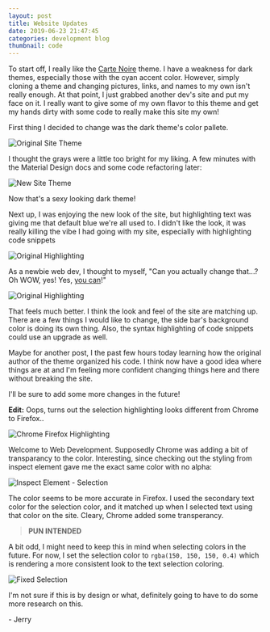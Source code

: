 ```yaml
---
layout: post
title: Website Updates
date: 2019-06-23 21:47:45
categories: development blog
thumbnail: code
---
```


To start off, I really like the [Carte Noire] theme. I have a weakness for dark themes,
especially those with the cyan accent color. However, simply cloning a theme and
changing pictures, links, and names to my own isn't really enough. At that point,
I just grabbed another dev's site and put my face on it. I really want to give some
of my own flavor to this theme and get my hands dirty with some code to really
make this site my own!

First thing I decided to change was the dark theme's color pallete.

<img src="{{ site.images }}/orig-site-theme.png" alt="Original Site Theme" >

I thought the grays were a little too bright for my liking. A few minutes with the
Material Design docs and some code refactoring later:

<img src="{{ site.images }}/new-site-theme.png" alt="New Site Theme" >

Now that's a sexy looking dark theme!

Next up, I was enjoying the new look of the site, but highlighting text was giving
me that default blue we're all used to. I didn't like the look, it was really killing
the vibe I had going with my site, especially with highlighting code snippets

<img src="{{ site.images }}/orig-highlighting.png" alt="Original Highlighting">

As a newbie web dev, I thought to myself, "Can you actually change that...? Oh WOW, yes! Yes, [you can]!"

<img src="{{ site.images }}/new-highlighting.png" alt="Original Highlighting">

That feels much better. I think the look and feel of the site are matching up.
There are a few things I would like to change, the side bar's background color is
doing its own thing. Also, the syntax highlighting of code snippets could use an
upgrade as well.

Maybe for another post, I the past few hours today learning how the original author
of the theme organized his code. I think now have a good idea where things are at
and I'm feeling more confident changing things here and there without breaking the
site.

I'll be sure to add some more changes in the future!

**Edit:** Oops, turns out the selection highlighting looks different from Chrome to Firefox..

<img src="{{ site.images }}/chrome-firefox-highlighting.png" alt="Chrome Firefox Highlighting">

Welcome to Web Development. Supposedly Chrome was adding a bit of transparancy to the color. Interesting, since checking out the styling from inspect element gave me the exact same color with no alpha:

<img src="{{ site.images }}/inspect-element-selection.png" alt="Inspect Element - Selection">

The color seems to be more accurate in Firefox. I used the secondary text color for the selection color, and it matched up when I selected text using that color on the site. Cleary, Chrome added some transperancy.

> **PUN INTENDED**

 A bit odd, I might need to keep this in mind when selecting colors in the future. For now, I set the selection color to `rgba(150, 150, 150, 0.4)` which is rendering a more consistent look to the text selection coloring.

<img src="{{ site.images }}/fixed-selection.png" alt="Fixed Selection">

I'm not sure if this is by design or what, definitely going to have to do some more research on this.

\- Jerry

[Carte Noire]: https://github.com/jacobtomlinson/carte-noire
[you can]: https://www.w3schools.com/howto/howto_css_text_selection.asp

